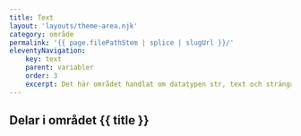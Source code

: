 ```yaml
---
title: Text
layout: 'layouts/theme-area.njk'
category: område
permalink: '{{ page.filePathStem | splice | slugUrl }}/'
eleventyNavigation:
    key: text
    parent: variabler
    order: 3
    excerpt: Det här området handlat om datatypen str, text och strängar av tecken.
---
```


## Delar i området {{ title }}
